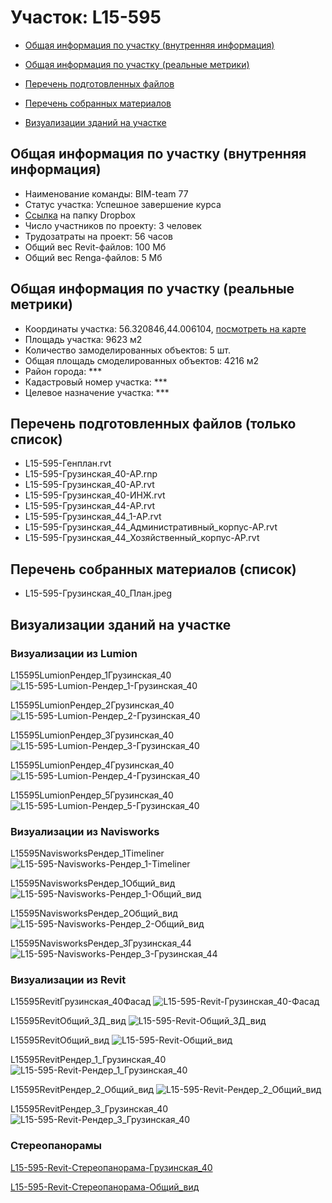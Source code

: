 # Участок: L15-595

* [Общая информация по участку (внутренняя информация)](#Chapter1)

* [Общая информация по участку (реальные метрики)](#Chapter2)

* [Перечень подготовленных файлов](#Chapter3)

* [Перечень собранных материалов](#Chapter4)

* [Визуализации зданий на участке](#Chapter5)

## <a id="Chapter1"></a> Общая информация по участку (внутренняя информация)
+ Наименование команды: BIM-team 77
+ Статус участка: Успешное завершение курса
+ [Ссылка](https://www.dropbox.com/sh/wvvgv1nw1iqred9/AABXVZg6Fuk8zq2rYNP3--2Ba/L15_595?dl=0) на папку Dropbox
+ Число участников по проекту: 3 человек
+ Трудозатраты на проект: 56 часов
+ Общий вес Revit-файлов: 100 Мб
+ Общий вес Renga-файлов: 5 Мб
## <a id="Chapter2"></a> Общая информация по участку (реальные метрики)
+ Координаты участка: 56.320846,44.006104, [посмотреть на карте](https://yandex.ru/maps/47/nizhny-novgorod/?ll=44.006104%2C56.320846&z=19)
+ Площадь участка: 9623 м2
+ Количество замоделированных объектов: 5 шт.
+ Общая площадь смоделированных объектов: 4216 м2
+ Район города: *** 
+ Кадастровый номер участка: *** 
+ Целевое назначение участка: *** 
## <a id="Chapter3"></a> Перечень подготовленных файлов (только список)
+ L15-595-Генплан.rvt
+ L15-595-Грузинская_40-АР.rnp
+ L15-595-Грузинская_40-АР.rvt
+ L15-595-Грузинская_40-ИНЖ.rvt
+ L15-595-Грузинская_44-АР.rvt
+ L15-595-Грузинская_44_1-АР.rvt
+ L15-595-Грузинская_44_Административный_корпус-АР.rvt
+ L15-595-Грузинская_44_Хозяйственный_корпус-АР.rvt
## <a id="Chapter4"></a> Перечень собранных материалов (список)
+ L15-595-Грузинская_40_План.jpeg
## <a id="Chapter5"></a> Визуализации зданий на участке
### Визуализации из Lumion
L15595LumionРендер_1Грузинская_40
![L15-595-Lumion-Рендер_1-Грузинская_40](/Images/L15_595/L15-595-Lumion-Рендер_1-Грузинская_40_Compressed.jpg)

L15595LumionРендер_2Грузинская_40
![L15-595-Lumion-Рендер_2-Грузинская_40](/Images/L15_595/L15-595-Lumion-Рендер_2-Грузинская_40_Compressed.jpg)

L15595LumionРендер_3Грузинская_40
![L15-595-Lumion-Рендер_3-Грузинская_40](/Images/L15_595/L15-595-Lumion-Рендер_3-Грузинская_40_Compressed.jpg)

L15595LumionРендер_4Грузинская_40
![L15-595-Lumion-Рендер_4-Грузинская_40](/Images/L15_595/L15-595-Lumion-Рендер_4-Грузинская_40_Compressed.jpg)

L15595LumionРендер_5Грузинская_40
![L15-595-Lumion-Рендер_5-Грузинская_40](/Images/L15_595/L15-595-Lumion-Рендер_5-Грузинская_40_Compressed.jpg)

### Визуализации из Navisworks
L15595NavisworksРендер_1Timeliner
![L15-595-Navisworks-Рендер_1-Timeliner](/Images/L15_595/L15-595-Navisworks-Рендер_1-Timeliner_Compressed.jpg)

L15595NavisworksРендер_1Общий_вид
![L15-595-Navisworks-Рендер_1-Общий_вид](/Images/L15_595/L15-595-Navisworks-Рендер_1-Общий_вид_Compressed.jpg)

L15595NavisworksРендер_2Общий_вид
![L15-595-Navisworks-Рендер_2-Общий_вид](/Images/L15_595/L15-595-Navisworks-Рендер_2-Общий_вид_Compressed.jpg)

L15595NavisworksРендер_3Грузинская_44
![L15-595-Navisworks-Рендер_3-Грузинская_44](/Images/L15_595/L15-595-Navisworks-Рендер_3-Грузинская_44_Compressed.jpg)

### Визуализации из Revit
L15595RevitГрузинская_40Фасад
![L15-595-Revit-Грузинская_40-Фасад](/Images/L15_595/L15-595-Revit-Грузинская_40-Фасад_Compressed.jpg)

L15595RevitОбщий_3Д_вид
![L15-595-Revit-Общий_3Д_вид](/Images/L15_595/L15-595-Revit-Общий_3Д_вид_Compressed.jpg)

L15595RevitОбщий_вид
![L15-595-Revit-Общий_вид](/Images/L15_595/L15-595-Revit-Общий_вид_Compressed.jpg)

L15595RevitРендер_1_Грузинская_40
![L15-595-Revit-Рендер_1_Грузинская_40](/Images/L15_595/L15-595-Revit-Рендер_1_Грузинская_40_Compressed.jpg)

L15595RevitРендер_2_Общий_вид
![L15-595-Revit-Рендер_2_Общий_вид](/Images/L15_595/L15-595-Revit-Рендер_2_Общий_вид_Compressed.jpg)

L15595RevitРендер_3_Грузинская_40
![L15-595-Revit-Рендер_3_Грузинская_40](/Images/L15_595/L15-595-Revit-Рендер_3_Грузинская_40_Compressed.jpg)

### Стереопанорамы
[L15-595-Revit-Стереопанорама-Грузинская_40](https://pano.autodesk.com/pano.html?url=jpgs/4ebaccd7-052c-47e4-8ae7-845829ec10c9&version=2)

[L15-595-Revit-Стереопанорама-Общий_вид](https://pano.autodesk.com/pano.html?url=jpgs/c78cef41-0907-48f0-ba49-32c99e5b47c9&version=2)

